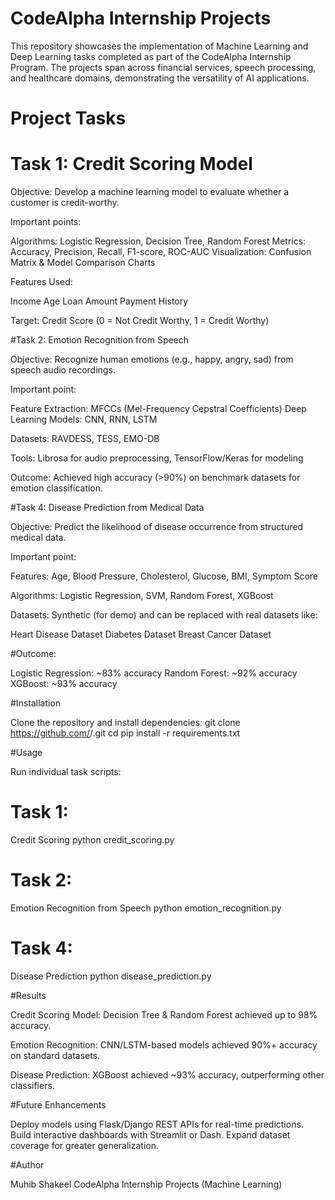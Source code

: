# CodeAlpha Internship Projects

This repository showcases the implementation of Machine Learning and Deep Learning tasks completed as part of the CodeAlpha Internship Program.
The projects span across financial services, speech processing, and healthcare domains, demonstrating the versatility of AI applications.

# Project Tasks
# Task 1: Credit Scoring Model

Objective: Develop a machine learning model to evaluate whether a customer is credit-worthy.

Important points:

Algorithms: Logistic Regression, Decision Tree, Random Forest
Metrics: Accuracy, Precision, Recall, F1-score, ROC-AUC
Visualization: Confusion Matrix & Model Comparison Charts

Features Used:

Income
Age
Loan Amount
Payment History

Target: Credit Score (0 = Not Credit Worthy, 1 = Credit Worthy)

#Task 2: Emotion Recognition from Speech

Objective: Recognize human emotions (e.g., happy, angry, sad) from speech audio recordings.

Important point:

Feature Extraction: MFCCs (Mel-Frequency Cepstral Coefficients)
Deep Learning Models: CNN, RNN, LSTM

Datasets: RAVDESS, TESS, EMO-DB

Tools: Librosa for audio preprocessing, TensorFlow/Keras for modeling

Outcome:
Achieved high accuracy (>90%) on benchmark datasets for emotion classification.

#Task 4: Disease Prediction from Medical Data

Objective: Predict the likelihood of disease occurrence from structured medical data.

Important point:

Features: Age, Blood Pressure, Cholesterol, Glucose, BMI, Symptom Score

Algorithms: Logistic Regression, SVM, Random Forest, XGBoost

Datasets: Synthetic (for demo) and can be replaced with real datasets like:

Heart Disease Dataset
Diabetes Dataset
Breast Cancer Dataset

#Outcome:

Logistic Regression: ~83% accuracy
Random Forest: ~92% accuracy
XGBoost: ~93% accuracy

#Installation

Clone the repository and install dependencies:
git clone https://github.com/<your-username>/<repo-name>.git
cd <repo-name>
pip install -r requirements.txt

#Usage

Run individual task scripts:
# Task 1: 
Credit Scoring
python credit_scoring.py

# Task 2: 
Emotion Recognition from Speech
python emotion_recognition.py

# Task 4: 
Disease Prediction
python disease_prediction.py

#Results

Credit Scoring Model:
Decision Tree & Random Forest achieved up to 98% accuracy.

Emotion Recognition:
CNN/LSTM-based models achieved 90%+ accuracy on standard datasets.

Disease Prediction:
XGBoost achieved ~93% accuracy, outperforming other classifiers.

#Future Enhancements

Deploy models using Flask/Django REST APIs for real-time predictions.
Build interactive dashboards with Streamlit or Dash.
Expand dataset coverage for greater generalization.

#Author

Muhib Shakeel
CodeAlpha Internship Projects (Machine Learning)
